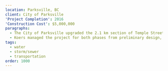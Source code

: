 ```yaml
---
location: Parksville, BC
client: City of Parksville
'Project Completion': 2016
'Construction Cost': $5,000,000
paragraphs:
  - The City of Parksville upgraded the 2.1 km section of Temple Street within its municipal boundaries in two phases.  The work included the replacement of water, sanitary sewer, and storm drain utilities (mains and services connections); installation of streetlights; road reconstruction and widening with the addition of concrete barrier curb, gutter; traffic calming with the addition of corner bulbing, centre lane islands, and a traffic circle; dedicated bicycle lanes; and pedestrian safety improvements with the addition of sidewalks on both sides and dedicated crosswalks.
  - Koers managed the project for both phases from preliminary design, assisting with public open houses, through detailed design, tendering, and construction management.
tags:
  - water
  - storm/sewer
  - transportation
order: 1000
---
```

